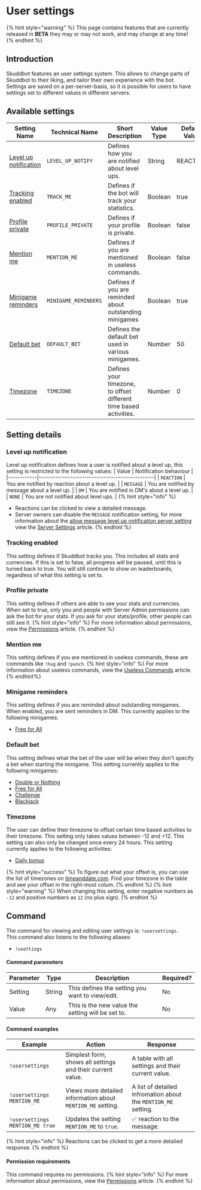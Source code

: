 # User settings

{% hint style="warning" %}
This page contains features that are currently released in **BETA** they may or may not work, and may change at any time!
{% endhint %}

## Introduction
Skuddbot features an user settings system. This allows to change parts of Skuddbot to their liking, and tailor their own experience with the bot.
Settings are saved on a per-server-basis, so it is possible for users to have settings set to different values in different servers.

## Available settings
| Setting Name                                    | Technical Name       | Short Description                                                 | Value Type | Default Value | Cooldown |
|-------------------------------------------------|----------------------|-------------------------------------------------------------------|------------|---------------|----------|
| [Level up notification](#level-up-notification) | `LEVEL_UP_NOTIFY`    | Defines how you are notified about level ups.                     | String     | REACTION      | None     |
| [Tracking enabled](#track-me)                   | `TRACK_ME`           | Defines if the bot will track your statistics.                    | Boolean    | true          | None     |
| [Profile private](#profile-private)             | `PROFILE_PRIVATE`    | Defines if your profile is private.                               | Boolean    | false         | None     |
| [Mention me](#mention-me)                       | `MENTION_ME`         | Defines if you are mentioned in useless commands.                 | Boolean    | false         | None     |
| [Minigame reminders](#minigame-reminders)       | `MINIGAME_REMINDERS` | Defines if you are reminded about outstanding minigames           | Boolean    | true          | None     |
| [Default bet](#default-bet)                     | `DEFAULT_BET`        | Defines the default bet used in various minigames.                | Number     | 50            | None     |
| [Timezone](#timezone)                           | `TIMEZONE`           | Defines your timezone, to offset different time based activities. | Number     | 0             | 24 hours |

## Setting details
### Level up notification
Level up notification defines how a user is notified about a level up, this setting is restricted to the following values:
| Value      | Notification behaviour                         |
|------------|------------------------------------------------|
| `REACTION` | You are notified by reaction about a level up. |
| `MESSAGE`  | You are notified by message about a level up.  |
| `DM`       | You are notified in DM's about a level up.     |
| `NONE`     | You are not notified about level ups.          |
{% hint style="info" %}
* Reactions can be clicked to view a detailed message.  
* Server owners can disable the `MESSAGE` notification setting, for more information about the [allow message level up notification server setting](/Features/server-settings.md#allow-message-level-up-notification-type) view the [Server Settings](server-settings.md) article.
{% endhint %}

### Tracking enabled
This setting defines if Skuddbot tracks you. This includes all stats and currencies. If this is set to false, all progress will be paused, until this is turned back to true. You will still continue to show on leaderboards, regardless of what this setting is set to.

### Profile private
This setting defines if others are able to see your stats and currencies. When set to true, only you and people with Server Admin permissions can ask the bot for your stats. If you ask for your stats/profile, other people can still see it.
{% hint style="info" %}
For more information about permissions, view the [Permissions](/Systems/permissions.md) article.
{% endhint %}

### Mention me
This setting defines if you are mentioned in useless commands, these are commands like `!hug` and `!punch`.
{% hint style="info" %}
For more information about useless commands, view the [Useless Commands](/Commands/useless-commands.md) article.
{% endhint%}

### Minigame reminders
This setting defines if you are reminded about outstanding minigames. When enabled, you are sent reminders in DM.
This currently applies to the following minigames:
* [Free for All](/Minigames/free-for-all.md)

### Default bet
This setting defines what the bet of the user will be when they don't specify a bet when starting the minigame. This setting currently applies to the following minigames:
* [Double or Nothing](/Minigames/double-or-nothing.md)
* [Free for All](/Minigames/free-for-all.md)
* [Challenge](/Minigames/challenge.md)
* [Blackjack](/Minigames/blackjack.md)

### Timezone
The user can define their timezone to offset certain time based activities to their timezone. This setting only takes values between -12 and +12. This setting can also only be changed once every 24 hours.
This setting currently applies to the following activities:
* [Daily bonus](/Systems/daily-bonus.md)

{% hint style="success" %}
To figure out what your offset is, you can use the list of timezones on [timeanddate.com](https://www.timeanddate.com/time/zones/). Find your timezone in the table and see your offset in the right-most colum.
{% endhint %}
{% hint style="warning" %}
When changing this setting, enter negative numbers as `-12` and positive numbers as `12` (no plus sign).
{% endhint %}

## Command
The command for viewing and editing user settings is: `!usersettings`.   
This command also listens to the following aliases: 
- `!usettings`

#### Command parameters
| Parameter | Type   | Description                                       | Required? |
|-----------|--------|---------------------------------------------------|-----------|
| Setting   | String | This defines the setting you want to view/edit.   | No        |
| Value     | Any    | This is the new value the setting will be set to. | No        |

#### Command examples
| Example                         | Action                                                      | Response                                                       |
|---------------------------------|-------------------------------------------------------------|----------------------------------------------------------------|
| `!usersettings`                 | Simplest form, shows all settings and their current value.  | A table with all settings and their current value.             |
| `!usersettings MENTION_ME`      | Views more detailed information about `MENTION_ME` setting. | A list of detailed infromation about the `MENTION_ME` setting. |
| `!usersettings MENTION_ME true` | Updates the setting `MENTION_ME` to `true`.                 | ✅ reaction to the message.                                     |
{% hint style="info" %}
Reactions can be clicked to get a more detailed response.
{% endhint %}

#### Permission requirements
This command requires no permissions.
{% hint style="info" %}
For more information about permissions, view the [Permissions](/Systems/permissions.md) article.
{% endhint %}
